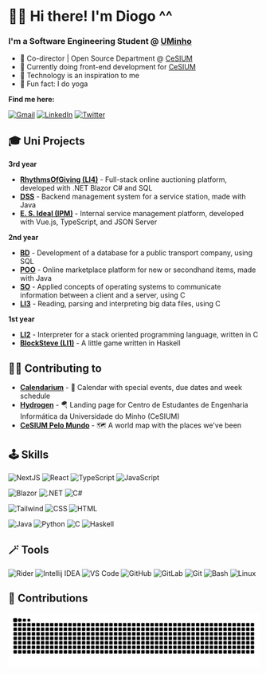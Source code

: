 # 👋🏼 Hi there! I'm Diogo \^\^

### I'm a Software Engineering Student @ [UMinho](https://uminho.pt)
- 🍊 Co-director | Open Source Department @ [CeSIUM](cesium.di.uminho.pt)
- 📂 Currently doing front-end development for [CeSIUM](github.com/cesium)
- 💾 Technology is an inspiration to me
- 🌱 Fun fact: I do yoga

**Find me here:**

[![Gmail](https://img.shields.io/badge/Gmail-D14836?style=for-the-badge&logo=gmail&logoColor=white)](mailto:diogomatos@duck.com)
[![LinkedIn](https://img.shields.io/badge/LinkedIn-0077B5?style=for-the-badge&logo=linkedin&logoColor=white)](https://www.linkedin.com/in/diogo-matos)
[![Twitter](https://img.shields.io/badge/Twitter-1DA1F2?style=for-the-badge&logo=twitter&logoColor=white)](https://twitter.com/imdiogo_m)

## 🎓 Uni Projects

**3rd year**
- [**RhythmsOfGiving (LI4)**](https://github.com/diogogmatos/RhythmsOfGiving) - Full-stack online auctioning platform, developed with .NET Blazor C# and SQL
- [**DSS**](https://github.com/diogogmatos/trabalho-dss-grupo-05) - Backend management system for a service station, made with Java
- [**E. S. Ideal (IPM)**](https://github.com/diogogmatos/IPM) - Internal service management platform, developed with Vue.js, TypeScript, and JSON Server

**2nd year**
- [**BD**](https://github.com/diogogmatos/BD-Grupo20) - Development of a database for a public transport company, using SQL
- [**POO**](https://github.com/diogogmatos/POO) - Online marketplace platform for new or secondhand items, made with Java
- [**SO**](https://github.com/diogogmatos/SO) - Applied concepts of operating systems to communicate information between a client and a server, using C
- [**LI3**](https://github.com/diogogmatos/LI3-GRUPO29) - Reading, parsing and interpreting big data files, using C

**1st year**
- [**LI2**](https://github.com/diogogmatos/li2-pl5g05) - Interpreter for a stack oriented programming language, written in C
- [**BlockSteve (LI1)**](https://github.com/diogogmatos/blocksteve) - A little game written in Haskell

## 🙌🏼 Contributing to

- [**Calendarium**](https://github.com/cesium/calendarium) - :calendar: Calendar with special events, due dates and week schedule
- [**Hydrogen**](https://github.com/cesium/hydrogen) - 🪂 Landing page for Centro de Estudantes de Engenharia Informática da Universidade do Minho (CeSIUM)
- [**CeSIUM Pelo Mundo**](https://github.com/cesium/CeSIUMpeloMundo) - :world_map: A world map with the places we've been

## 🕹 Skills

![NextJS](https://img.shields.io/badge/Next.JS-000000?style=for-the-badge&logo=nextdotjs&logoColor=ffffff)
![React](https://img.shields.io/badge/React-001e26?style=for-the-badge&logo=react&logoColor=61DAFB)
![TypeScript](https://img.shields.io/badge/TypeScript-007ACC?style=for-the-badge&logo=typescript&logoColor=white)
![JavaScript](https://img.shields.io/badge/JavaScript-F7DF1E?style=for-the-badge&logo=javascript&logoColor=black)

![Blazor](https://img.shields.io/badge/blazor-%235C2D91.svg?style=for-the-badge&logo=blazor&logoColor=white)
![.NET](https://img.shields.io/badge/.NET-512bd4?style=for-the-badge&logo=.net&logoColor=white)
![C#](https://img.shields.io/badge/c%23-%23239120.svg?style=for-the-badge&logo=csharp&logoColor=white)

![Tailwind](https://img.shields.io/badge/Tailwind_CSS-121b2d?style=for-the-badge&logo=tailwind-css&logoColor=16bdca)
![CSS](https://img.shields.io/badge/CSS-1b73ba?&style=for-the-badge&logo=css3&logoColor=white)
![HTML](https://img.shields.io/badge/HTML-e44d26?style=for-the-badge&logo=html5&logoColor=white)

![Java](https://img.shields.io/badge/Java-ED8B00?style=for-the-badge&logo=openjdk&logoColor=white)
![Python](https://img.shields.io/badge/Python-3776AB?style=for-the-badge&logo=python&logoColor=white)
![C](https://img.shields.io/badge/C-00599C?style=for-the-badge&logo=c&logoColor=white)
![Haskell](https://img.shields.io/badge/Haskell-5D4F85?style=for-the-badge&logo=haskell&logoColor=white)
<!-- ![C#](https://raw.githubusercontent.com/devicons/devicon/2ae2a900d2f041da66e950e4d48052658d850630/icons/csharp/csharp-original.svg) -->

## 🪄 Tools

![Rider](https://img.shields.io/badge/Rider-000000?style=for-the-badge&logo=Rider&logoColor=white)
![Intellij IDEA](https://img.shields.io/badge/IntelliJ_IDEA-000000.svg?style=for-the-badge&logo=intellij-idea&logoColor=white)
![VS Code](https://img.shields.io/badge/Visual_Studio_Code-0078D4?style=for-the-badge&logo=visual%20studio%20code&logoColor=white)
![GitHub](https://img.shields.io/badge/GitHub-100000?style=for-the-badge&logo=github&logoColor=white)
![GitLab](https://img.shields.io/badge/GitLab-330F63?style=for-the-badge&logo=gitlab&logoColor=white)
![Git](https://img.shields.io/badge/GIT-E44C30?style=for-the-badge&logo=git&logoColor=white)
![Bash](https://img.shields.io/badge/GNU%20Bash-242c34?style=for-the-badge&logo=GNU%20Bash&logoColor=white)
![Linux](https://img.shields.io/badge/Linux-FCC624?style=for-the-badge&logo=linux&logoColor=black)
<!--
### Stats

![Most Used Languages](https://github-readme-stats.vercel.app/api/top-langs/?username=diogogmatos&theme=tokyonight)
-->
## 🌱 Contributions

<picture>
  <source media="(prefers-color-scheme: dark)" srcset="https://github.com/diogogmatos/diogogmatos/blob/output/github-snake-dark.svg" />
  <source media="(prefers-color-scheme: light)" srcset="https://github.com/diogogmatos/diogogmatos/blob/output/github-snake.svg" />
  <img alt="github-snake" src="github-snake.svg" />
</picture>
